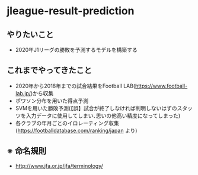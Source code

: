 # jleague-result-prediction

## やりたいこと

* 2020年J1リーグの勝敗を予測するモデルを構築する


## これまでやってきたこと

* 2020年から2018年までの試合結果をFootball LAB(https://www.football-lab.jp/)から収集
* ポワソン分布を用いた得点予測
* SVMを用いた勝敗予測(【誤】試合が終了しなければ判明しないはずのスタッツを入力データに使用してしまい､思いの他高い精度になってしまった)
* 各クラブの年月ごとのイロレーティング収集 (https://footballdatabase.com/ranking/japan より)


## ※ 命名規則
* http://www.jfa.or.jp/jfa/terminology/
